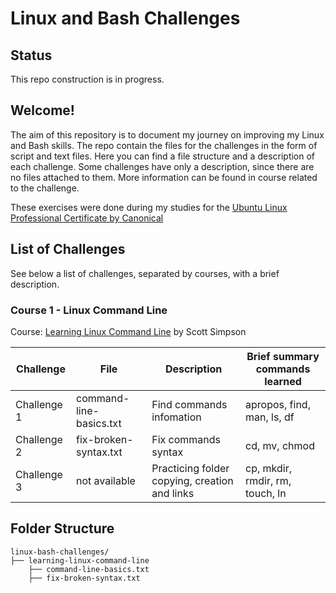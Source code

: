 # Linux and Bash Challenges

## Status  

This repo construction is in progress.

## Welcome!

The aim of this repository is to document my journey on improving my Linux and Bash skills. The repo contain the files for the challenges in the form of script and text files. Here you can find a file structure and a description of each challenge. Some challenges have only a description, since there are no files attached to them. More information can be found in course related to the challenge.

These exercises were done during my studies for the [Ubuntu Linux Professional Certificate by Canonical][url_certificate]

## List of Challenges

See below a list of challenges, separated by courses, with a brief description.

### Course 1 - Linux Command Line
Course: [Learning Linux Command Line][url_cli] by Scott Simpson

|Challenge                | File                    | Description                                         | Brief summary commands learned       |
|-------------------------|-------------------------|-----------------------------------------------------|--------------------------------------|
|Challenge 1              |command-line-basics.txt  |Find commands infomation                             |apropos, find, man, ls, df            |
|Challenge 2              |fix-broken-syntax.txt    |Fix commands syntax                                  |cd, mv, chmod                         |
|Challenge 3              |not available            |Practicing folder copying, creation and links        |cp, mkdir, rmdir, rm, touch, ln       |  

## Folder Structure

```plaintext
linux-bash-challenges/
├── learning-linux-command-line
    ├── command-line-basics.txt
    ├── fix-broken-syntax.txt

```

[url_certificate]:https://www.linkedin.com/learning/paths/ubuntu-linux-professional-certificate-by-canonical
[url_cli]:https://www.linkedin.com/learning/learning-linux-command-line-14447912

